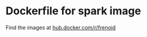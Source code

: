# Dockerfile for spark image
Find the images at [hub.docker.com/r/frenoid](https://hub.docker.com/r/frenoid/spark/tags)
